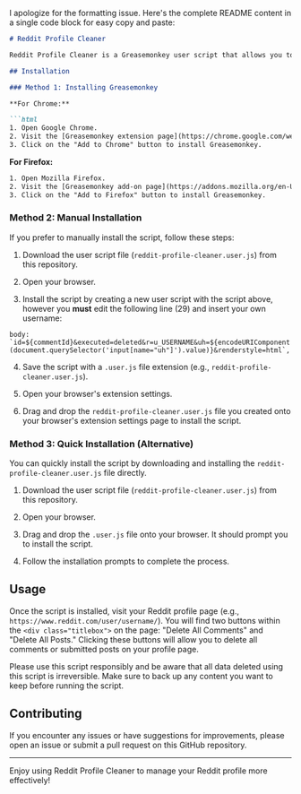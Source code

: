 I apologize for the formatting issue. Here's the complete README content in a single code block for easy copy and paste:

```markdown
# Reddit Profile Cleaner

Reddit Profile Cleaner is a Greasemonkey user script that allows you to easily delete all comments and submitted posts on your Reddit profile page. This README provides instructions for installing the script, whether you're using Chrome or Firefox, and how to manually install the script.

## Installation

### Method 1: Installing Greasemonkey

**For Chrome:**

```html
1. Open Google Chrome.
2. Visit the [Greasemonkey extension page](https://chrome.google.com/webstore/detail/greasemonkey/fiabci...).
3. Click on the "Add to Chrome" button to install Greasemonkey.
```

**For Firefox:**

```html
1. Open Mozilla Firefox.
2. Visit the [Greasemonkey add-on page](https://addons.mozilla.org/en-US/firefox/addon/greasemonkey/).
3. Click on the "Add to Firefox" button to install Greasemonkey.
```

### Method 2: Manual Installation

If you prefer to manually install the script, follow these steps:

1. Download the user script file (`reddit-profile-cleaner.user.js`) from this repository.

2. Open your browser.

3. Install the script by creating a new user script with the script above, however you **must** edit the following line (29) and insert your own username:

```body: `id=${commentId}&executed=deleted&r=u_USERNAME&uh=${encodeURIComponent(document.querySelector('input[name="uh"]').value)}&renderstyle=html`, ```

4. Save the script with a `.user.js` file extension (e.g., `reddit-profile-cleaner.user.js`).

5. Open your browser's extension settings.

6. Drag and drop the `reddit-profile-cleaner.user.js` file you created onto your browser's extension settings page to install the script.

### Method 3: Quick Installation (Alternative)

You can quickly install the script by downloading and installing the `reddit-profile-cleaner.user.js` file directly.

1. Download the user script file (`reddit-profile-cleaner.user.js`) from this repository.

2. Open your browser.

3. Drag and drop the `.user.js` file onto your browser. It should prompt you to install the script.

4. Follow the installation prompts to complete the process.

## Usage

Once the script is installed, visit your Reddit profile page (e.g., `https://www.reddit.com/user/username/`). You will find two buttons within the `<div class="titlebox">` on the page: "Delete All Comments" and "Delete All Posts." Clicking these buttons will allow you to delete all comments or submitted posts on your profile page.

Please use this script responsibly and be aware that all data deleted using this script is irreversible. Make sure to back up any content you want to keep before running the script.

## Contributing

If you encounter any issues or have suggestions for improvements, please open an issue or submit a pull request on this GitHub repository.

---

Enjoy using Reddit Profile Cleaner to manage your Reddit profile more effectively!
```
